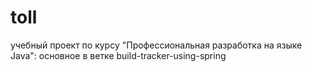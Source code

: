 # toll
учебный проект по курсу "Профессиональная разработка на языке Java": 
основное в ветке build-tracker-using-spring
